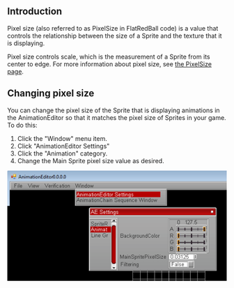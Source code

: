 ## Introduction

Pixel size (also referred to as PixelSize in FlatRedBall code) is a value that controls the relationship between the size of a Sprite and the texture that it is displaying.

Pixel size controls scale, which is the measurement of a Sprite from its center to edge. For more information about pixel size, see [the PixelSize page](/frb/docs/index.php?title=FlatRedBall.Sprite.PixelSize.md).

## Changing pixel size

You can change the pixel size of the Sprite that is displaying animations in the AnimationEditor so that it matches the pixel size of Sprites in your game. To do this:

1.  Click the "Window" menu item.
2.  Click "AnimationEditor Settings"
3.  Click the "Animation" category.
4.  Change the Main Sprite pixel size value as desired.

![PixelSize.png](/media/migrated_media-PixelSize.png)
